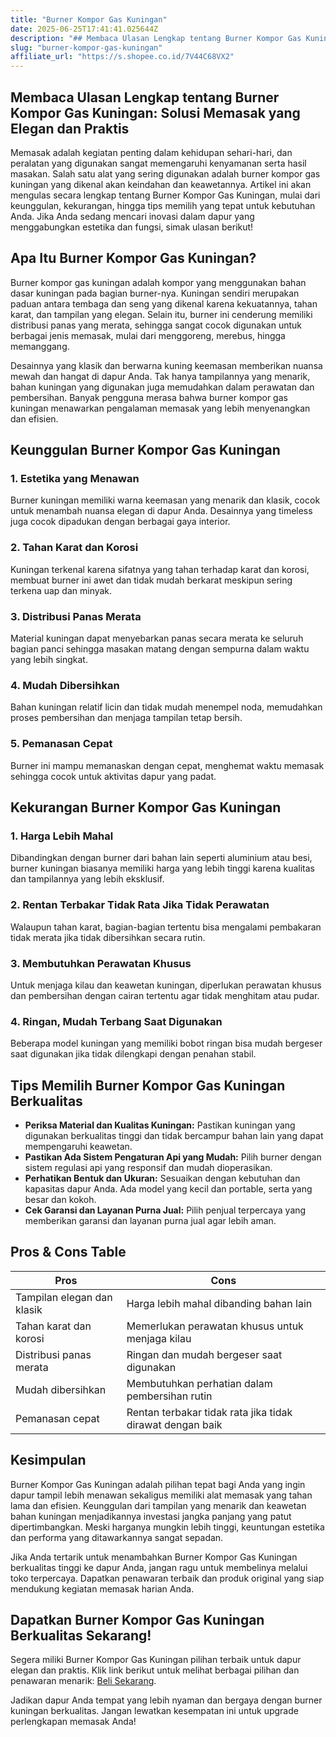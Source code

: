 ```yaml
---
title: "Burner Kompor Gas Kuningan"
date: 2025-06-25T17:41:41.025644Z
description: "## Membaca Ulasan Lengkap tentang Burner Kompor Gas Kuningan: Solusi Memasak yang Elegan dan Praktis..."
slug: "burner-kompor-gas-kuningan"
affiliate_url: "https://s.shopee.co.id/7V44C68VX2"
---
```

## Membaca Ulasan Lengkap tentang Burner Kompor Gas Kuningan: Solusi Memasak yang Elegan dan Praktis

Memasak adalah kegiatan penting dalam kehidupan sehari-hari, dan peralatan yang digunakan sangat memengaruhi kenyamanan serta hasil masakan. Salah satu alat yang sering digunakan adalah burner kompor gas kuningan yang dikenal akan keindahan dan keawetannya. Artikel ini akan mengulas secara lengkap tentang Burner Kompor Gas Kuningan, mulai dari keunggulan, kekurangan, hingga tips memilih yang tepat untuk kebutuhan Anda. Jika Anda sedang mencari inovasi dalam dapur yang menggabungkan estetika dan fungsi, simak ulasan berikut!

## Apa Itu Burner Kompor Gas Kuningan?

Burner kompor gas kuningan adalah kompor yang menggunakan bahan dasar kuningan pada bagian burner-nya. Kuningan sendiri merupakan paduan antara tembaga dan seng yang dikenal karena kekuatannya, tahan karat, dan tampilan yang elegan. Selain itu, burner ini cenderung memiliki distribusi panas yang merata, sehingga sangat cocok digunakan untuk berbagai jenis memasak, mulai dari menggoreng, merebus, hingga memanggang.

Desainnya yang klasik dan berwarna kuning keemasan memberikan nuansa mewah dan hangat di dapur Anda. Tak hanya tampilannya yang menarik, bahan kuningan yang digunakan juga memudahkan dalam perawatan dan pembersihan. Banyak pengguna merasa bahwa burner kompor gas kuningan menawarkan pengalaman memasak yang lebih menyenangkan dan efisien.

## Keunggulan Burner Kompor Gas Kuningan

### 1. Estetika yang Menawan
Burner kuningan memiliki warna keemasan yang menarik dan klasik, cocok untuk menambah nuansa elegan di dapur Anda. Desainnya yang timeless juga cocok dipadukan dengan berbagai gaya interior.

### 2. Tahan Karat dan Korosi
Kuningan terkenal karena sifatnya yang tahan terhadap karat dan korosi, membuat burner ini awet dan tidak mudah berkarat meskipun sering terkena uap dan minyak.

### 3. Distribusi Panas Merata
Material kuningan dapat menyebarkan panas secara merata ke seluruh bagian panci sehingga masakan matang dengan sempurna dalam waktu yang lebih singkat.

### 4. Mudah Dibersihkan
Bahan kuningan relatif licin dan tidak mudah menempel noda, memudahkan proses pembersihan dan menjaga tampilan tetap bersih.

### 5. Pemanasan Cepat
Burner ini mampu memanaskan dengan cepat, menghemat waktu memasak sehingga cocok untuk aktivitas dapur yang padat.

## Kekurangan Burner Kompor Gas Kuningan

### 1. Harga Lebih Mahal
Dibandingkan dengan burner dari bahan lain seperti aluminium atau besi, burner kuningan biasanya memiliki harga yang lebih tinggi karena kualitas dan tampilannya yang lebih eksklusif.

### 2. Rentan Terbakar Tidak Rata Jika Tidak Perawatan
Walaupun tahan karat, bagian-bagian tertentu bisa mengalami pembakaran tidak merata jika tidak dibersihkan secara rutin. 

### 3. Membutuhkan Perawatan Khusus
Untuk menjaga kilau dan keawetan kuningan, diperlukan perawatan khusus dan pembersihan dengan cairan tertentu agar tidak menghitam atau pudar.

### 4. Ringan, Mudah Terbang Saat Digunakan
Beberapa model kuningan yang memiliki bobot ringan bisa mudah bergeser saat digunakan jika tidak dilengkapi dengan penahan stabil.

## Tips Memilih Burner Kompor Gas Kuningan Berkualitas

- **Periksa Material dan Kualitas Kuningan:** Pastikan kuningan yang digunakan berkualitas tinggi dan tidak bercampur bahan lain yang dapat mempengaruhi keawetan.
- **Pastikan Ada Sistem Pengaturan Api yang Mudah:** Pilih burner dengan sistem regulasi api yang responsif dan mudah dioperasikan.
- **Perhatikan Bentuk dan Ukuran:** Sesuaikan dengan kebutuhan dan kapasitas dapur Anda. Ada model yang kecil dan portable, serta yang besar dan kokoh.
- **Cek Garansi dan Layanan Purna Jual:** Pilih penjual terpercaya yang memberikan garansi dan layanan purna jual agar lebih aman.

## Pros & Cons Table

| **Pros**                                        | **Cons**                                                    |
|------------------------------------------------|-------------------------------------------------------------|
| Tampilan elegan dan klasik                     | Harga lebih mahal dibanding bahan lain                     |
| Tahan karat dan korosi                        | Memerlukan perawatan khusus untuk menjaga kilau          |
| Distribusi panas merata                        | Ringan dan mudah bergeser saat digunakan                |
| Mudah dibersihkan                            | Membutuhkan perhatian dalam pembersihan rutin           |
| Pemanasan cepat                                | Rentan terbakar tidak rata jika tidak dirawat dengan baik |

## Kesimpulan

Burner Kompor Gas Kuningan adalah pilihan tepat bagi Anda yang ingin dapur tampil lebih menawan sekaligus memiliki alat memasak yang tahan lama dan efisien. Keunggulan dari tampilan yang menarik dan keawetan bahan kuningan menjadikannya investasi jangka panjang yang patut dipertimbangkan. Meski harganya mungkin lebih tinggi, keuntungan estetika dan performa yang ditawarkannya sangat sepadan.

Jika Anda tertarik untuk menambahkan Burner Kompor Gas Kuningan berkualitas tinggi ke dapur Anda, jangan ragu untuk membelinya melalui toko terpercaya. Dapatkan penawaran terbaik dan produk original yang siap mendukung kegiatan memasak harian Anda.

## Dapatkan Burner Kompor Gas Kuningan Berkualitas Sekarang!

Segera miliki Burner Kompor Gas Kuningan pilihan terbaik untuk dapur elegan dan praktis. Klik link berikut untuk melihat berbagai pilihan dan penawaran menarik: [Beli Sekarang](https://s.shopee.co.id/7V44C68VX2).

Jadikan dapur Anda tempat yang lebih nyaman dan bergaya dengan burner kuningan berkualitas. Jangan lewatkan kesempatan ini untuk upgrade perlengkapan memasak Anda!